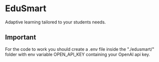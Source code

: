 # EduSmart
Adaptive learning tailored to your students needs.

## Important
For the code to work you should create a .env file inside the "./edusmart/" folder with env variable  OPEN_API_KEY containing your OpenAI api key.
